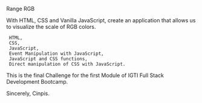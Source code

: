Range RGB

With HTML, CSS and Vanilla JavaScript, create an application that allows us to visualize the scale of RGB colors.

     HTML,
     CSS,
     JavaScript,
     Event Manipulation with JavaScript,
     JavaScript and CSS functions,
     Direct manipulation of CSS with JavaScript.

This is the final Challenge for the first Module of IGTI Full Stack Development Bootcamp.

Sincerely,
Cinpis.





